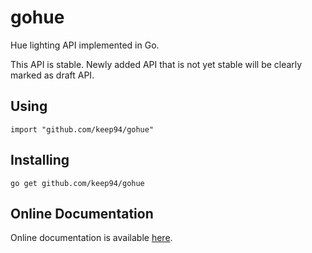 gohue
=====

Hue lighting API implemented in Go.

This API is stable. Newly added API that is not yet stable will be clearly
marked as draft API.

## Using

	import "github.com/keep94/gohue"

## Installing

	go get github.com/keep94/gohue

## Online Documentation

Online documentation is available [here](http://go.pkgdoc.org/github.com/keep94/gohue).


